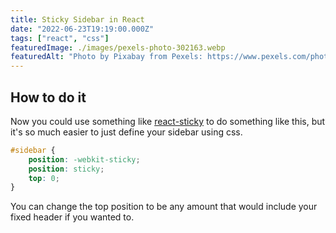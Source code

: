 ```yaml
---
title: Sticky Sidebar in React
date: "2022-06-23T19:19:00.000Z"
tags: ["react", "css"]
featuredImage: ./images/pexels-photo-302163.webp
featuredAlt: "Photo by Pixabay from Pexels: https://www.pexels.com/photo/art-blur-color-delicious-302163/"
---
```


## How to do it

Now you could use something like [react-sticky](https://www.npmjs.com/package/react-sticky) to do something like this, but it's so much easier to just define your sidebar using css.

```css
#sidebar {
    position: -webkit-sticky;
    position: sticky;
    top: 0;
}
```

You can change the top position to be any amount that would include your fixed header if you wanted to.
